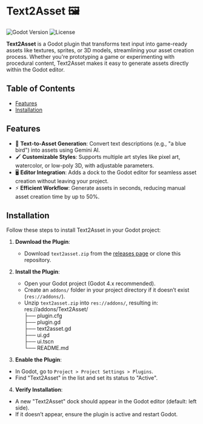 # Text2Asset 🖼️

![Godot Version](https://img.shields.io/badge/Godot-v4.x-blue?style=flat-square)
![License](https://img.shields.io/badge/license-MIT-green?style=flat-square)

**Text2Asset** is a Godot plugin that transforms text input into game-ready assets like textures, sprites, or 3D models, streamlining your asset creation process. Whether you're prototyping a game or experimenting with procedural content, Text2Asset makes it easy to generate assets directly within the Godot editor.

## Table of Contents

- [Features](#features)
- [Installation](#installation)

## Features

- 📝 **Text-to-Asset Generation**: Convert text descriptions (e.g., "a blue bird") into assets using Gemini AI.
- 🖌️ **Customizable Styles**: Supports multiple art styles like pixel art, watercolor, or low-poly 3D, with adjustable parameters.
- 🖥️ **Editor Integration**: Adds a dock to the Godot editor for seamless asset creation without leaving your project.
- ⚡ **Efficient Workflow**: Generate assets in seconds, reducing manual asset creation time by up to 50%.

## Installation

Follow these steps to install Text2Asset in your Godot project:

1. **Download the Plugin**:
   - Download `text2asset.zip` from the [releases page](https://github.com/JoyceQiao7/Text2Asset/releases) or clone this repository.

2. **Install the Plugin**:
   - Open your Godot project (Godot 4.x recommended).
   - Create an `addons/` folder in your project directory if it doesn’t exist (`res://addons/`).
   - Unzip `text2asset.zip` into `res://addons/`, resulting in:\
res://addons/Text2Asset/\
├── plugin.cfg\
├── plugin.gd\
├── text2asset.gd\
├── ui.gd\
├── ui.tscn\
└── README.md

3. **Enable the Plugin**:
- In Godot, go to `Project > Project Settings > Plugins`.
- Find "Text2Asset" in the list and set its status to "Active".

4. **Verify Installation**:
- A new "Text2Asset" dock should appear in the Godot editor (default: left side).
- If it doesn’t appear, ensure the plugin is active and restart Godot.
